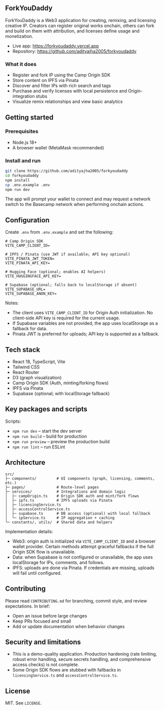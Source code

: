 ## ForkYouDaddy

ForkYouDaddy is a Web3 application for creating, remixing, and licensing creative IP. Creators can register original works onchain, others can fork and build on them with attribution, and licenses define usage and monetization.

- Live app: https://forkyoudaddy.vercel.app
- Repository: https://github.com/adityajha2005/forkyoudaddy

### What it does
- Register and fork IP using the Camp Origin SDK
- Store content on IPFS via Pinata
- Discover and filter IPs with rich search and tags
- Purchase and verify licenses with local persistence and Origin-integration stubs
- Visualize remix relationships and view basic analytics

## Getting started

### Prerequisites
- Node.js 18+
- A browser wallet (MetaMask recommended)

### Install and run
```bash
git clone https://github.com/adityajha2005/forkyoudaddy
cd forkyoudaddy
npm install
cp .env.example .env
npm run dev
```

The app will prompt your wallet to connect and may request a network switch to the Basecamp network when performing onchain actions.

## Configuration

Create `.env` from `.env.example` and set the following:

```env
# Camp Origin SDK
VITE_CAMP_CLIENT_ID=

# IPFS / Pinata (use JWT if available; API key optional)
VITE_PINATA_JWT_TOKEN=
VITE_PINATA_API_KEY=

# Hugging Face (optional; enables AI helpers)
VITE_HUGGINGFACE_API_KEY=

# Supabase (optional; falls back to localStorage if absent)
VITE_SUPABASE_URL=
VITE_SUPABASE_ANON_KEY=
```

Notes:
- The client uses `VITE_CAMP_CLIENT_ID` for Origin Auth initialization. No client-side API key is required for the current usage.
- If Supabase variables are not provided, the app uses localStorage as a fallback for data.
- Pinata JWT is preferred for uploads; API key is supported as a fallback.

## Tech stack

- React 18, TypeScript, Vite
- Tailwind CSS
- React Router
- D3 (graph visualization)
- Camp Origin SDK (Auth, minting/forking flows)
- IPFS via Pinata
- Supabase (optional; with localStorage fallback)

## Key packages and scripts

Scripts:
- `npm run dev` – start the dev server
- `npm run build` – build for production
- `npm run preview` – preview the production build
- `npm run lint` – run ESLint

## Architecture

```
src/
├─ components/         # UI components (graph, licensing, comments, etc.)
├─ pages/              # Route-level pages
├─ services/           # Integrations and domain logic
│  ├─ campOrigin.ts    # Origin SDK auth and mint/fork flows
│  ├─ ipfs.ts          # IPFS uploads via Pinata
│  ├─ licensingService.ts
│  ├─ accessControlService.ts
│  ├─ supabase.ts      # DB access (optional) with local fallback
│  └─ ipService.ts     # IP aggregation + caching
└─ constants/, utils/  # Shared data and helpers
```

Implementation details:
- Web3: origin auth is initialized via `VITE_CAMP_CLIENT_ID` and a browser wallet provider. Certain methods attempt graceful fallbacks if the full Origin SDK flow is unavailable.
- Data: when Supabase is not configured or unavailable, the app uses localStorage for IPs, comments, and follows.
- IPFS: uploads are done via Pinata. If credentials are missing, uploads will fail until configured.

## Contributing

Please read `CONTRIBUTING.md` for branching, commit style, and review expectations. In brief:
- Open an issue before large changes
- Keep PRs focused and small
- Add or update documentation when behavior changes

## Security and limitations

- This is a demo-quality application. Production hardening (rate limiting, robust error handling, secure secrets handling, and comprehensive access checks) is not complete.
- Some Origin SDK flows are stubbed with fallbacks in `licensingService.ts` and `accessControlService.ts`.

## License

MIT. See `LICENSE`.
